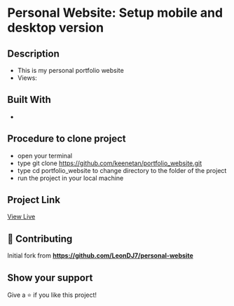 # Personal Website: Setup mobile and desktop version

## Description
- This is my personal portfolio website
- Views:

## Built With

- 

## Procedure to clone project
- open your terminal
- type git clone https://github.com/keenetan/portfolio_website.git
- type cd portfolio_website to change directory to the folder of the project
- run the project in your local machine

## Project Link

[View Live](https://keenetan.github.io/website/index.html)

## 🤝 Contributing

Initial fork from **https://github.com/LeonDJ7/personal-website**

## Show your support

Give a ⭐️ if you like this project!
